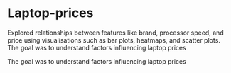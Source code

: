 # Laptop-prices

Explored relationships between features like brand, processor speed, and price using visualisations such as bar plots, heatmaps, and scatter plots. The goal was to understand factors influencing laptop prices

The goal was to understand factors influencing laptop prices

